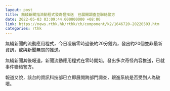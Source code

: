 ```yaml
---
layout: post
title: 無綫新聞指流動程式發奇怪推送　已展開調查並聯絡警方
date: 2022-05-03 03:09:44.000000000 +08:00
link: https://news.rthk.hk/rthk/ch/component/k2/1646720-20220503.htm
categories: rthk
---
```


無綫新聞的流動應用程式，今日凌晨零時過後約20分鐘內，發出約20個並非最新資訊，或與新聞無關的推送。

無綫新聞其後報道，新聞流動應用程式在零時開始，發出多次奇怪內容推送，已就事件聯絡警方。

報道又說，該台的資訊科技部已立即展開跨部門調查，跟進系統是否受到人為破壞。
